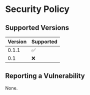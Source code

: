 # Security Policy

## Supported Versions

| Version | Supported          |
| ------- | ------------------ |
| 0.1.1   | :white_check_mark: |
| 0.1     | :x:                |

## Reporting a Vulnerability

None. 
